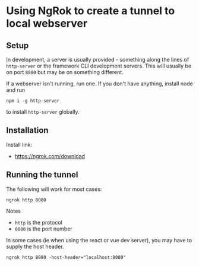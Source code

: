 # Using NgRok to create a tunnel to local webserver

## Setup

In development, a server is usually provided - something along the lines of
`http-server` or the framework CLI development servers. This will usually be on
port `8080` but may be on something different.

If a webserver isn't running, run one. If you don't have anything, install node
and run 

```
npm i -g http-server
```

to install `http-server` globally.

## Installation

Install link:

* https://ngrok.com/download

## Running the tunnel

The following will work for most cases:

```
ngrok http 8080
```

Notes

* `http` is the protocol
* `8080` is the port number

In some cases (ie when using the react or vue dev server), you may have to
supply the host header.

```
ngrok http 8080 -host-header="localhost:8080"
```

